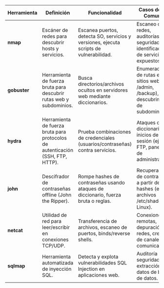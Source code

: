 | Herramienta | Definición | Funcionalidad | Casos de Uso Comunes |
|-------------|------------|---------------|------------------------|
| **nmap**    | Escáner de redes para descubrir hosts y servicios. | Escanea puertos, detecta SO, servicios y versiones, ejecuta scripts de vulnerabilidad. | Escaneo de redes, auditorías de seguridad, identificación de servicios expuestos. |
| **gobuster**| Herramienta de fuerza bruta para descubrir rutas web y subdominios. | Busca directorios/archivos ocultos en servidores web mediante diccionarios. | Enumeración de rutas en sitios web (ej. /admin, /backup), descubrimiento de subdominios. |
| **hydra**   | Herramienta de fuerza bruta para protocolos de autenticación (SSH, FTP, HTTP). | Prueba combinaciones de credenciales (usuarios/contraseñas) contra servicios. | Ataques de diccionario a inicios de sesión (ej. SSH, FTP, paneles de administración). |
| **john**    | Descifrador de contraseñas offline (John the Ripper). | Rompe hashes de contraseñas usando ataques de diccionario, fuerza bruta o reglas. | Recuperación de contraseñas a partir de hashes (ej. archivos /etc/shadow de Linux). |
| **netcat**  | Utilidad de red para leer/escribir en conexiones TCP/UDP. | Transferencia de archivos, escaneo de puertos, binds/reverse shells. | Conexiones remotas, depuración de redes, creación de canales de comunicación. |
| **sqlmap**  | Herramienta automatizada de inyección SQL. | Detecta y explota vulnerabilidades SQL Injection en aplicaciones web. | Auditoría de seguridad web, extracción de datos de bases de datos. |
